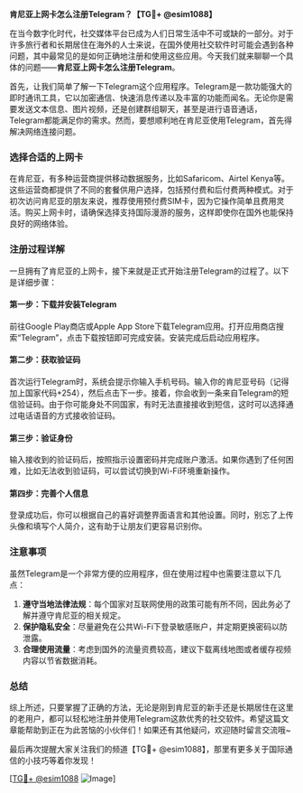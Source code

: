 **肯尼亚上网卡怎么注册Telegram？【TG💪+ @esim1088】**

在当今数字化时代，社交媒体平台已成为人们日常生活中不可或缺的一部分。对于许多旅行者和长期居住在海外的人士来说，在国外使用社交软件时可能会遇到各种问题，其中最常见的是如何正确地注册和使用这些应用。今天我们就来聊聊一个具体的问题——**肯尼亚上网卡怎么注册Telegram**。

首先，让我们简单了解一下Telegram这个应用程序。Telegram是一款功能强大的即时通讯工具，它以加密通信、快速消息传递以及丰富的功能而闻名。无论你是需要发送文本信息、图片视频，还是创建群组聊天，甚至是进行语音通话，Telegram都能满足你的需求。然而，要想顺利地在肯尼亚使用Telegram，首先得解决网络连接问题。

### **选择合适的上网卡**
在肯尼亚，有多种运营商提供移动数据服务，比如Safaricom、Airtel Kenya等。这些运营商都提供了不同的套餐供用户选择，包括预付费和后付费两种模式。对于初次访问肯尼亚的朋友来说，推荐使用预付费SIM卡，因为它操作简单且费用灵活。购买上网卡时，请确保选择支持国际漫游的服务，这样即使你在国外也能保持良好的网络体验。

### **注册过程详解**
一旦拥有了肯尼亚的上网卡，接下来就是正式开始注册Telegram的过程了。以下是详细步骤：

#### **第一步：下载并安装Telegram**
前往Google Play商店或Apple App Store下载Telegram应用。打开应用商店搜索“Telegram”，点击下载按钮即可完成安装。安装完成后启动应用程序。

#### **第二步：获取验证码**
首次运行Telegram时，系统会提示你输入手机号码。输入你的肯尼亚号码（记得加上国家代码+254），然后点击下一步。接着，你会收到一条来自Telegram的短信验证码。由于你可能身处不同国家，有时无法直接接收到短信，这时可以选择通过电话语音的方式接收验证码。

#### **第三步：验证身份**
输入接收到的验证码后，按照指示设置密码并完成账户激活。如果你遇到了任何困难，比如无法收到验证码，可以尝试切换到Wi-Fi环境重新操作。

#### **第四步：完善个人信息**
登录成功后，你可以根据自己的喜好调整界面语言和其他设置。同时，别忘了上传头像和填写个人简介，这有助于让朋友们更容易识别你。

### **注意事项**
虽然Telegram是一个非常方便的应用程序，但在使用过程中也需要注意以下几点：
1. **遵守当地法律法规**：每个国家对互联网使用的政策可能有所不同，因此务必了解并遵守肯尼亚的相关规定。
2. **保护隐私安全**：尽量避免在公共Wi-Fi下登录敏感账户，并定期更换密码以防泄露。
3. **合理使用流量**：考虑到国外的流量资费较高，建议下载离线地图或者缓存视频内容以节省数据消耗。

### **总结**
综上所述，只要掌握了正确的方法，无论是刚到肯尼亚的新手还是长期居住在这里的老用户，都可以轻松地注册并使用Telegram这款优秀的社交软件。希望这篇文章能帮助到正在为此苦恼的小伙伴们！如果还有其他疑问，欢迎随时留言交流哦~

最后再次提醒大家关注我们的频道【TG💪+ @esim1088】，那里有更多关于国际通信的小技巧等着你发现！  

[[TG💪+ @esim1088](https://t.me/s/esim1088) ![Image](https://i.postimg.cc/4NQfJmqS/Snipaste-2025-05-13-00-14-12.png)]